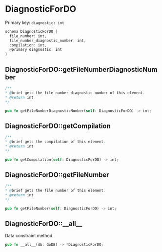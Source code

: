 # DiagnosticForDO

Primary key: `diagnostic: int`

```rust
schema DiagnosticForDO {
  file_number: int,
  file_number_diagnostic_number: int,
  compilation: int,
  @primary diagnostic: int
}
```
## DiagnosticForDO::getFileNumberDiagnosticNumber

```java
/**
* @brief gets the file number diagnostic number of this element.
* @return int
*/
```
```rust
pub fn getFileNumberDiagnosticNumber(self: DiagnosticForDO) -> int;
```
## DiagnosticForDO::getCompilation

```java
/**
* @brief gets the compilation of this element.
* @return int
*/
```
```rust
pub fn getCompilation(self: DiagnosticForDO) -> int;
```
## DiagnosticForDO::getFileNumber

```java
/**
* @brief gets the file number of this element.
* @return int
*/
```
```rust
pub fn getFileNumber(self: DiagnosticForDO) -> int;
```
## DiagnosticForDO::\_\_all\_\_

Data constraint method.

```rust
pub fn __all__(db: GoDB) -> *DiagnosticForDO;
```
